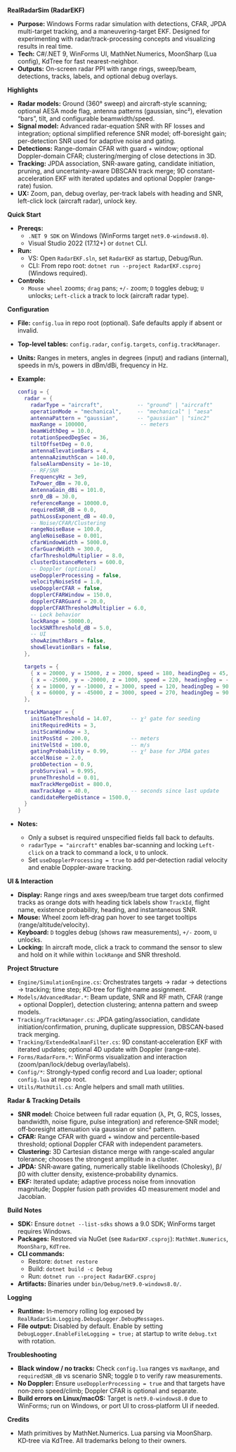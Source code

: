 **RealRadarSim (RadarEKF)**

- **Purpose:** Windows Forms radar simulation with detections, CFAR, JPDA multi-target tracking, and a maneuvering-target EKF. Designed for experimenting with radar/track-processing concepts and visualizing results in real time.
- **Tech:** C#/.NET 9, WinForms UI, MathNet.Numerics, MoonSharp (Lua config), KdTree for fast nearest-neighbor.
- **Outputs:** On-screen radar PPI with range rings, sweep/beam, detections, tracks, labels, and optional debug overlays.

**Highlights**

- **Radar models:** Ground (360° sweep) and aircraft-style scanning; optional AESA mode flag, antenna patterns (gaussian, sinc²), elevation “bars”, tilt, and configurable beamwidth/speed.
- **Signal model:** Advanced radar-equation SNR with RF losses and integration; optional simplified reference SNR model; off-boresight gain; per-detection SNR used for adaptive noise and gating.
- **Detections:** Range-domain CFAR with guard + window; optional Doppler-domain CFAR; clustering/merging of close detections in 3D.
- **Tracking:** JPDA association, SNR-aware gating, candidate initiation, pruning, and uncertainty-aware DBSCAN track merge; 9D constant-acceleration EKF with iterated updates and optional Doppler (range-rate) fusion.
- **UX:** Zoom, pan, debug overlay, per-track labels with heading and SNR, left-click lock (aircraft radar), unlock key.

**Quick Start**

- **Prereqs:**
  - `.NET 9 SDK` on Windows (WinForms target `net9.0-windows8.0`).
  - Visual Studio 2022 (17.12+) or `dotnet` CLI.
- **Run:**
  - VS: Open `RadarEKF.sln`, set `RadarEKF` as startup, Debug/Run.
  - CLI: From repo root: `dotnet run --project RadarEKF.csproj` (Windows required).
- **Controls:**
  - `Mouse wheel` zooms; `drag` pans; `+/-` zoom; `D` toggles debug; `U` unlocks; `Left‑click` a track to lock (aircraft radar type).

**Configuration**

- **File:** `config.lua` in repo root (optional). Safe defaults apply if absent or invalid.
- **Top-level tables:** `config.radar`, `config.targets`, `config.trackManager`.
- **Units:** Ranges in meters, angles in degrees (input) and radians (internal), speeds in m/s, powers in dBm/dBi, frequency in Hz.
- **Example:**

  ```lua
  config = {
    radar = {
      radarType = "aircraft",           -- "ground" | "aircraft"
      operationMode = "mechanical",     -- "mechanical" | "aesa"
      antennaPattern = "gaussian",      -- "gaussian" | "sinc2"
      maxRange = 100000,                 -- meters
      beamWidthDeg = 10.0,
      rotationSpeedDegSec = 36,
      tiltOffsetDeg = 0.0,
      antennaElevationBars = 4,
      antennaAzimuthScan = 140.0,
      falseAlarmDensity = 1e-10,
      -- RF/SNR
      FrequencyHz = 3e9,
      TxPower_dBm = 70.0,
      AntennaGain_dBi = 101.0,
      snr0_dB = 30.0,
      referenceRange = 10000.0,
      requiredSNR_dB = 0.0,
      pathLossExponent_dB = 40.0,
      -- Noise/CFAR/Clustering
      rangeNoiseBase = 100.0,
      angleNoiseBase = 0.001,
      cfarWindowWidth = 5000.0,
      cfarGuardWidth = 300.0,
      cfarThresholdMultiplier = 8.0,
      clusterDistanceMeters = 600.0,
      -- Doppler (optional)
      useDopplerProcessing = false,
      velocityNoiseStd = 1.0,
      useDopplerCFAR = false,
      dopplerCFARWindow = 150.0,
      dopplerCFARGuard = 20.0,
      dopplerCFARThresholdMultiplier = 6.0,
      -- Lock behavior
      lockRange = 50000.0,
      lockSNRThreshold_dB = 5.0,
      -- UI
      showAzimuthBars = false,
      showElevationBars = false,
    },

    targets = {
      { x = 20000, y = 15000, z = 2000, speed = 180, headingDeg = 45,  climbRate = 5,  turnRateDeg = 2, processStd = 0.5, aircraftName = "Boeing 737",  rcs = 40.0 },
      { x = -25000, y = -20000, z = 1000, speed = 220, headingDeg = -60, climbRate = 0,  turnRateDeg = 3, processStd = 0.5, aircraftName = "Airbus A320", rcs = 30.0 },
      { x = 10000, y = -10000, z = 3000, speed = 120, headingDeg = 90,  climbRate = -5, turnRateDeg = 1, processStd = 0.3, aircraftName = "Boeing 777",  rcs = 60.0 },
      { x = 60000, y = -45000, z = 3000, speed = 270, headingDeg = 90,  climbRate = 15, turnRateDeg = 1, processStd = 0.3, aircraftName = "F-16",       rcs = 25.0 },
    },

    trackManager = {
      initGateThreshold = 14.07,      -- χ² gate for seeding
      initRequiredHits = 3,
      initScanWindow = 3,
      initPosStd = 200.0,             -- meters
      initVelStd = 100.0,             -- m/s
      gatingProbability = 0.99,       -- χ² base for JPDA gates
      accelNoise = 2.0,
      probDetection = 0.9,
      probSurvival = 0.995,
      pruneThreshold = 0.01,
      maxTrackMergeDist = 800.0,
      maxTrackAge = 40.0,             -- seconds since last update
      candidateMergeDistance = 1500.0,
    }
  }
  ```

- **Notes:**
  - Only a subset is required unspecified fields fall back to defaults.
  - `radarType = "aircraft"` enables bar-scanning and locking `Left-click` on a track to command a lock, `U` to unlock.
  - Set `useDopplerProcessing = true` to add per‑detection radial velocity and enable Doppler-aware tracking.

**UI & Interaction**

- **Display:** Range rings and axes sweep/beam true target dots confirmed tracks as orange dots with heading tick labels show `TrackId`, flight name, existence probability, heading, and instantaneous SNR.
- **Mouse:** Wheel zoom left‑drag pan hover to see target tooltips (range/altitude/velocity).
- **Keyboard:** `D` toggles debug (shows raw measurements), `+/-` zoom, `U` unlocks.
- **Locking:** In aircraft mode, click a track to command the sensor to slew and hold on it while within `lockRange` and SNR threshold.

**Project Structure**

- `Engine/SimulationEngine.cs`: Orchestrates targets → radar → detections → tracking; time step; KD‑tree for flight‑name assignment.
- `Models/AdvancedRadar.*`: Beam update, SNR and RF math, CFAR (range + optional Doppler), detection clustering; antenna pattern and sweep models.
- `Tracking/TrackManager.cs`: JPDA gating/association, candidate initiation/confirmation, pruning, duplicate suppression, DBSCAN‑based track merging.
- `Tracking/ExtendedKalmanFilter.cs`: 9D constant‑acceleration EKF with iterated updates; optional 4D update with Doppler (range‑rate).
- `Forms/RadarForm.*`: WinForms visualization and interaction (zoom/pan/lock/debug overlay/labels).
- `Config/*`: Strongly‑typed config record and Lua loader; optional `config.lua` at repo root.
- `Utils/MathUtil.cs`: Angle helpers and small math utilities.

**Radar & Tracking Details**

- **SNR model:** Choice between full radar equation (λ, Pt, G, RCS, losses, bandwidth, noise figure, pulse integration) and reference‑SNR model; off‑boresight attenuation via gaussian or sinc² pattern.
- **CFAR:** Range CFAR with guard + window and percentile‑based threshold; optional Doppler CFAR with independent parameters.
- **Clustering:** 3D Cartesian distance merge with range‑scaled angular tolerance; chooses the strongest amplitude in a cluster.
- **JPDA:** SNR‑aware gating, numerically stable likelihoods (Cholesky), β/β0 with clutter density, existence‑probability dynamics.
- **EKF:** Iterated update; adaptive process noise from innovation magnitude; Doppler fusion path provides 4D measurement model and Jacobian.

**Build Notes**

- **SDK:** Ensure `dotnet --list-sdks` shows a 9.0 SDK; WinForms target requires Windows.
- **Packages:** Restored via NuGet (see `RadarEKF.csproj`): `MathNet.Numerics`, `MoonSharp`, `KdTree`.
- **CLI commands:**
  - Restore: `dotnet restore`
  - Build: `dotnet build -c Debug`
  - Run: `dotnet run --project RadarEKF.csproj`
- **Artifacts:** Binaries under `bin/Debug/net9.0-windows8.0/`.

**Logging**

- **Runtime:** In‑memory rolling log exposed by `RealRadarSim.Logging.DebugLogger.DebugMessages`.
- **File output:** Disabled by default. Enable by setting `DebugLogger.EnableFileLogging = true;` at startup to write `debug.txt` with rotation.

**Troubleshooting**

- **Black window / no tracks:** Check `config.lua` ranges vs `maxRange`, and `requiredSNR_dB` vs scenario SNR; toggle `D` to verify raw measurements.
- **No Doppler:** Ensure `useDopplerProcessing = true` and that targets have non‑zero speed/climb; Doppler CFAR is optional and separate.
- **Build errors on Linux/macOS:** Target is `net9.0-windows8.0` due to WinForms; run on Windows, or port UI to cross‑platform UI if needed.

**Credits**

- Math primitives by MathNet.Numerics. Lua parsing via MoonSharp. KD‑tree via KdTree. All trademarks belong to their owners.

